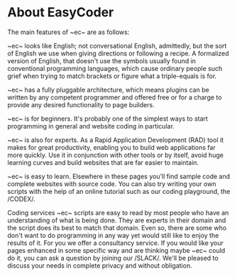 # About EasyCoder #
The main features of ~ec~ are as follows:

~ec~ looks like English; not conversational English, admittedly, but the sort of English we use when giving directions or following a recipe. A formalized version of English, that doesn't use the symbols usually found in conventional programming languages, which cause ordinary people such grief when trying to match brackets or figure what a triple-equals is for.

~ec~ has a fully pluggable architecture, which means plugins can be written by any competent programmer and offered free or for a charge to provide any desired functionality to page builders.

~ec~ is for beginners. It's probably one of the simplest ways to start programming in general and website coding in particular.

~ec~ is also for experts. As a Rapid Application Development (RAD) tool it makes for great productivity, enabling you to build web applications far more quickly. Use it in conjunction with other tools or by itself, avoid huge learning curves and build websites that are far easier to maintain.

~ec~ is easy to learn. Elsewhere in these pages you'll find sample code and complete websites with source code. You can also try writing your own scripts with the help of an online tutorial such as our coding playground, the /CODEX/.

Coding services
~ec~ scripts are easy to read by most people who have an understanding of what is being done. They are experts in their domain and the script does its best to match that domain. Even so, there are some who don't want to do programming in any way yet would still like to enjoy the results of it. For you we offer a consultancy service. If you would like your pages enhanced in some specific way and are thinking maybe ~ec~ could do it, you can ask a question by joining our /SLACK/. We'll be pleased to discuss your needs in complete privacy and without obligation.
